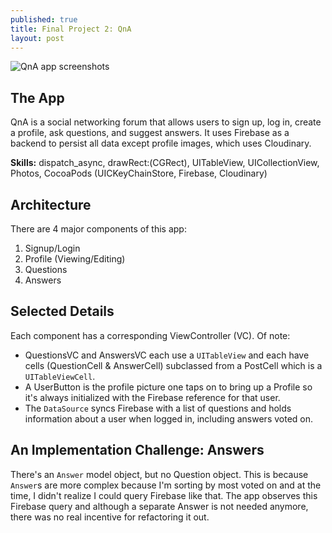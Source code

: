```yaml
---
published: true
title: Final Project 2: QnA
layout: post
---
```

![QnA app screenshots](http://drjackl.github.io/qna.png)

## The App
QnA is a social networking forum that allows users to sign up, log in, create a profile, ask questions, and suggest answers. It uses Firebase as a backend to persist all data except profile images, which uses Cloudinary.

**Skills:** dispatch_async, drawRect:(CGRect), UITableView, UICollectionView, Photos, CocoaPods (UICKeyChainStore, Firebase, Cloudinary)

## Architecture
There are 4 major components of this app:

1. Signup/Login
2. Profile (Viewing/Editing)
3. Questions
4. Answers

## Selected Details 
Each component has a corresponding ViewController (VC). Of note:

- QuestionsVC and AnswersVC each use a `UITableView` and each have cells (QuestionCell & AnswerCell) subclassed from a PostCell which is a `UITableViewCell`.
- A UserButton is the profile picture one taps on to bring up a Profile so it's always initialized with the Firebase reference for that user.
- The `DataSource` syncs Firebase with a list of questions and holds information about a user when logged in, including answers voted on.

## An Implementation Challenge: Answers
There's an `Answer` model object, but no Question object. This is because `Answer`s are more complex because I'm sorting by most voted on and at the time, I didn't realize I could query Firebase like that. The app observes this Firebase query and although a separate Answer is not needed anymore, there was no real incentive for refactoring it out.
